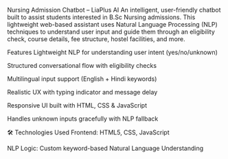  Nursing Admission Chatbot – LiaPlus AI
An intelligent, user-friendly chatbot built to assist students interested in B.Sc Nursing admissions. This lightweight web-based assistant uses Natural Language Processing (NLP) techniques to understand user input and guide them through an eligibility check, course details, fee structure, hostel facilities, and more.

Features
Lightweight NLP for understanding user intent (yes/no/unknown)

Structured conversational flow with eligibility checks

Multilingual input support (English + Hindi keywords)

Realistic UX with typing indicator and message delay

Responsive UI built with HTML, CSS & JavaScript

Handles unknown inputs gracefully with NLP fallback


🛠️ Technologies Used
Frontend: HTML5, CSS, JavaScript

NLP Logic: Custom keyword-based Natural Language Understanding

